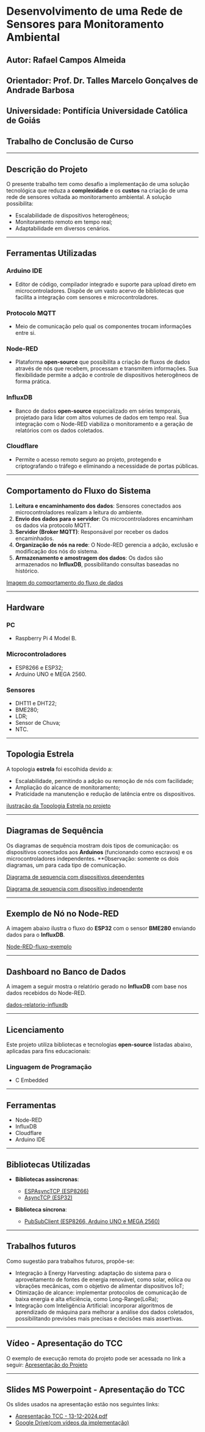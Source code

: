 # **Desenvolvimento de uma Rede de Sensores para Monitoramento Ambiental**

## **Autor**: Rafael Campos Almeida  
## **Orientador**: Prof. Dr. Talles Marcelo Gonçalves de Andrade Barbosa  
## **Universidade**: Pontifícia Universidade Católica de Goiás  
## **Trabalho de Conclusão de Curso**

---

## **Descrição do Projeto**
O presente trabalho tem como desafio a implementação de uma solução tecnológica que reduza a **complexidade** e os **custos** na criação de uma rede de sensores voltada ao monitoramento ambiental. A solução possibilita:
- Escalabilidade de dispositivos heterogêneos;
- Monitoramento remoto em tempo real;  
- Adaptabilidade em diversos cenários.

---

## **Ferramentas Utilizadas**

### **Arduino IDE**
- Editor de código, compilador integrado e suporte para upload direto em microcontroladores. Dispõe de um vasto acervo de bibliotecas que facilita a integração com sensores e microcontroladores.

### **Protocolo MQTT**
- Meio de comunicação pelo qual os componentes trocam informações entre si.

### **Node-RED**
- Plataforma **open-source** que possibilita a criação de fluxos de dados através de nós que recebem, processam e transmitem informações. Sua flexibilidade permite a adção e controle de dispositivos heterogêneos de forma prática.

### **InfluxDB**
- Banco de dados **open-source** especializado em séries temporais, projetado para lidar com altos volumes de dados em tempo real. Sua integração com o Node-RED viabiliza o monitoramento e a geração de relatórios com os dados coletados.

### **Cloudflare**
- Permite o acesso remoto seguro ao projeto, protegendo e criptografando o tráfego e eliminando a necessidade de portas públicas.

---

## **Comportamento do Fluxo do Sistema**

1. **Leitura e encaminhamento dos dados**: Sensores conectados aos microcontroladores realizam a leitura do ambiente.
2. **Envio dos dados para o servidor**: Os microcontroladores encaminham os dados via protocolo MQTT.
3. **Servidor (Broker MQTT)**: Responsável por receber os dados encaminhados.
4. **Organização de nós na rede**: O Node-RED gerencia a adção, exclusão e modificação dos nós do sistema.
5. **Armazenamento e amostragem dos dados**: Os dados são armazenados no **InfluxDB**, possibilitando consultas baseadas no histórico.
 
[Imagem do comportamento do fluxo de dados](https://github.com/user-attachments/assets/352e5bbc-8622-484d-b9ad-52ec4ad3e492)

---

## **Hardware**

### **PC**
- Raspberry Pi 4 Model B.

### **Microcontroladores**
- ESP8266 e ESP32;
- Arduino UNO e MEGA 2560.

### **Sensores**
- DHT11 e DHT22;
- BME280;
- LDR;
- Sensor de Chuva;
- NTC.

---

## **Topologia Estrela**

A topologia **estrela** foi escolhida devido a:
- Escalabilidade, permitindo a adção ou remoção de nós com facilidade;
- Ampliação do alcance de monitoramento;
- Praticidade na manutenção e redução de latência entre os dispositivos.

[ilustração da Topologia Estrela no projeto](https://github.com/user-attachments/assets/995c1783-eeab-4f9d-982f-daf1972c5bf7)

---

## **Diagramas de Sequência**
Os diagramas de sequência mostram dois tipos de comunicação: os dispositivos conectados aos **Arduinos** (funcionando como escravos) e os microcontroladores independentes.
**0bservação: somente os dois diagramas, um para cada tipo de comunicação.

[Diagrama de sequencia com dispositivos dependentes](https://github.com/user-attachments/assets/30f69daa-9fe1-41c7-af6f-e77ece2f3546)

[Diagrama de sequencia com dispositivo independente](https://github.com/user-attachments/assets/13f4ac0f-50b0-4414-9d64-fc0d460b47e4)

---

## **Exemplo de Nó no Node-RED**
A imagem abaixo ilustra o fluxo do **ESP32** com o sensor **BME280** enviando dados para o **InfluxDB**.

[Node-RED-fluxo-exemplo](https://github.com/user-attachments/assets/369123d3-0cca-4714-9390-7e1767309313)

---

## **Dashboard no Banco de Dados**
A imagem a seguir mostra o relatório gerado no **InfluxDB** com base nos dados recebidos do Node-RED.

[dados-relatorio-influxdb](https://github.com/user-attachments/assets/695d3fff-3f4a-4dff-b282-aadd20909dfc)

---

## **Licenciamento**
Este projeto utiliza bibliotecas e tecnologias **open-source** listadas abaixo, aplicadas para fins educacionais:

### **Linguagem de Programação**
- C Embedded

---

## **Ferramentas**
- Node-RED
- InfluxDB
- Cloudflare
- Arduino IDE

---

## **Bibliotecas Utilizadas**
- **Bibliotecas assíncronas**:
   - [ESPAsyncTCP (ESP8266)](https://github.com/me-no-dev/ESPAsyncTCP)
   - [AsyncTCP (ESP32)](https://github.com/me-no-dev/AsyncTCP)

- **Biblioteca síncrona**:
   - [PubSubClient (ESP8266, Arduino UNO e MEGA 2560)](https://github.com/knolleary/pubsubclient)

---

## **Trabalhos futuros**

Como sugestão para trabalhos futuros, propõe-se:
- Integração à Energy Harvesting: adaptação do sistema para o aproveitamento de fontes de energia renovável, como solar, eólica ou vibrações mecânicas, com o objetivo de alimentar dispositivos IoT;
- Otimização de alcance: implementar protocolos de comunicação de baixa energia e alta eficiência, como Long-Range(LoRa);
- Integração com Inteligência Artificial: incorporar algoritmos de aprendizado de máquina para melhorar a análise dos dados coletados, possibilitando previsões mais precisas e decisões mais assertivas.

---

## **Vídeo - Apresentação do TCC**
O exemplo de execução remota do projeto pode ser acessada no link a seguir:
[Apresentação do Projeto](https://drive.google.com/file/d/1AOXGchitQ8P0aQ9WHTfZ-_uaugCDxYjI/view?usp=sharing)

---

## **Slides MS Powerpoint - Apresentação do TCC**
Os slides usados na apresentação estão nos seguintes links:
- [Apresentação TCC - 13-12-2024.pdf](https://github.com/user-attachments/files/18183626/Apresentacao.TCC.-.13-12-2024.pdf)
- [Google Drive(com vídeos da implementação)](https://docs.google.com/presentation/d/1OoiNBTO4xguILLfA39K5EdtBodRy1bvH/edit?usp=sharing&ouid=118365570367346542020&rtpof=true&sd=true)
